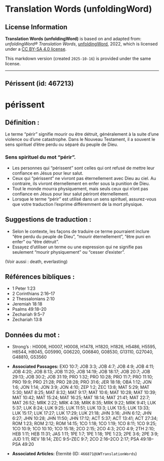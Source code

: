 # Translation Words (unfoldingWord)

## License Information

**Translation Words (unfoldingWord)** is based on and adapted from: _unfoldingWord® Translation Words_, [unfoldingWord](https://unfoldingword.org/utw), 2022, which is licensed under a [CC BY-SA 4.0 license](https://creativecommons.org/licenses/by-sa/4.0/legalcode.en).

This markdown version (created `2025-10-16`) is provided under the same license.



--------------------------------

## Périssent (id: 467213)

périssent
=========

Définition :
------------

Le terme “périr” signifie mourir ou être détruit, généralement à la suite d’une violence ou d’une catastrophe. Dans le Nouveau Testament, il a souvent le sens spirituel d’être perdu ou séparé du peuple de Dieu.

### Sens spirituel du mot “périr”.

* Les personnes qui “périssent” sont celles qui ont refusé de mettre leur confiance en Jésus pour leur salut.
* Ceux qui “périssent” ne vivront pas éternellement avec Dieu au ciel. Au contraire, ils vivront éternellement en enfer sous la punition de Dieu.
* Tout le monde mourra physiquement, mais seuls ceux qui n’ont pas confiance en Jésus pour leur salut périront éternellement.
* Lorsque le terme “périr” est utilisé dans un sens spirituel, assurez\-vous que votre traduction l’exprime différemment de la mort physique.

Suggestions de traduction :
---------------------------

* Selon le contexte, les façons de traduire ce terme pourraient inclure “être perdu du peuple de Dieu”, “mourir éternellement”, “être puni en enfer” ou “être détruit”.
* Essayez d’utiliser un terme ou une expression qui ne signifie pas seulement “mourir physiquement” ou “cesser d’exister”.

(Voir aussi : death, everlasting)

Références bibliques :
----------------------

* 1 Peter 1:23
* 2 Corinthians 2:16–17
* 2 Thessalonians 2:10
* Jeremiah 18:18
* Psalms 49:18–20
* Zechariah 9:5–7
* Zechariah 13:8

Données du mot :
----------------

* Strong’s : H0006, H0007, H0008, H1478, H1820, H1826, H5486, H5595, H6544, H8045, G05990, G06220, G06840, G08530, G13110, G27040, G48810, G53560

* **Associated Passages:** EXO 10:7; JOB 3:3; JOB 4:7; JOB 4:9; JOB 4:11; JOB 4:20; JOB 8:13; JOB 11:20; JOB 14:19; JOB 18:17; JOB 20:7; JOB 29:13; JOB 30:2; JOB 31:19; PRO 1:32; PRO 10:28; PRO 11:7; PRO 11:10; PRO 19:9; PRO 21:28; PRO 28:28; PRO 31:6; JER 18:18; OBA 1:12; JON 1:6; JON 1:14; JON 3:9; JON 4:10; ZEP 1:2; ZEC 13:8; MAT 5:29; MAT 5:30; MAT 8:25; MAT 8:32; MAT 9:17; MAT 10:6; MAT 10:28; MAT 10:39; MAT 10:42; MAT 15:24; MAT 16:25; MAT 18:14; MAT 21:41; MAT 22:7; MAT 26:52; MRK 2:22; MRK 4:38; MRK 8:35; MRK 9:22; MRK 9:41; LUK 5:37; LUK 8:24; LUK 9:25; LUK 11:51; LUK 13:3; LUK 13:5; LUK 13:33; LUK 15:17; LUK 17:27; LUK 17:29; LUK 21:18; JHN 3:16; JHN 6:12; JHN 6:27; JHN 10:28; JHN 11:50; JHN 17:12; ACT 5:37; ACT 13:41; ACT 27:34; ROM 1:23; ROM 2:12; ROM 14:15; 1CO 1:18; 1CO 1:19; 1CO 8:11; 1CO 9:25; 1CO 10:9; 1CO 10:10; 1CO 15:18; 2CO 2:15; 2CO 4:3; 2CO 4:9; 2TH 2:10; HEB 1:11; HEB 11:31; JAS 1:11; 1PE 1:7; 1PE 1:18; 1PE 1:23; 2PE 3:6; 2PE 3:9; JUD 1:11; REV 18:14; ZEC 9:5–ZEC 9:7; 2CO 2:16–2CO 2:17; PSA 49:18–PSA 49:20
* **Associated Articles:** Éternité (ID: `466871@UWTranslationWords`)

